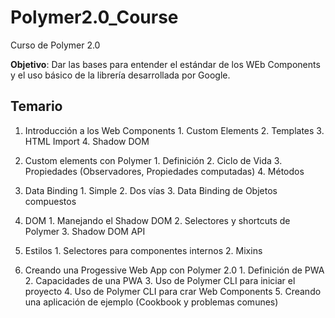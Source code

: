 # Polymer2.0_Course

Curso de Polymer 2.0

**Objetivo**: Dar las bases para entender el estándar de los WEb Components y el uso básico de la librería desarrollada por Google.

## Temario

  1. Introducción a los Web Components
    1. Custom Elements
    2. Templates
    3. HTML Import
    4. Shadow DOM
  
  2. Custom elements con Polymer
    1. Definición
    2. Ciclo de Vida
    3. Propiedades (Observadores, Propiedades computadas)
    4. Métodos
  
  3. Data Binding
    1. Simple
    2. Dos vías
    3. Data Binding de Objetos compuestos

  4. DOM
    1. Manejando el Shadow DOM
    2. Selectores y shortcuts de Polymer
    3. Shadow DOM API 

  5. Estilos
    1. Selectores para componentes internos
    2. Mixins

  6. Creando una Progessive Web App con Polymer 2.0
    1. Definición de PWA
    2. Capacidades de una PWA
    3. Uso de Polymer CLI para iniciar el proyecto
    4. Uso de Polymer CLI para crar Web Components
    5. Creando una aplicación de ejemplo (Cookbook y problemas comunes)

